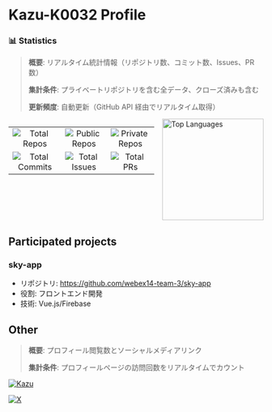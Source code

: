 # Kazu-K0032 Profile

### 📊 Statistics

> **概要**: リアルタイム統計情報（リポジトリ数、コミット数、Issues、PR 数）
> 
> **集計条件**: プライベートリポジトリを含む全データ、クローズ済みも含む
> 
> **更新頻度**: 自動更新（GitHub API 経由でリアルタイム取得）

<div style="display: flex; column-gap: 16px;">
  <table>
    <tr>
      <td align="center">
        <img src="https://img.shields.io/endpoint?url=https%3A%2F%2Fraw.githubusercontent.com%2FKazu-K0032%2FKazu-K0032%2Fmain%2Fbadge%2Ftotal-repos.json" alt="Total Repos" />
      </td>
      <td align="center">
        <img src="https://img.shields.io/endpoint?url=https%3A%2F%2Fraw.githubusercontent.com%2FKazu-K0032%2FKazu-K0032%2Fmain%2Fbadge%2Fpublic-repos.json" alt="Public Repos" />
      </td>
      <td align="center">
        <img src="https://img.shields.io/endpoint?url=https%3A%2F%2Fraw.githubusercontent.com%2FKazu-K0032%2FKazu-K0032%2Fmain%2Fbadge%2Fprivate-repos.json" alt="Private Repos" />
      </td>
    </tr>
    <tr>
      <td align="center">
        <img src="https://img.shields.io/endpoint?url=https%3A%2F%2Fraw.githubusercontent.com%2FKazu-K0032%2FKazu-K0032%2Fmain%2Fbadge%2Ftotal-commits.json" alt="Total Commits" />
      </td>
      <td align="center">
        <img src="https://img.shields.io/endpoint?url=https://raw.githubusercontent.com/Kazu-K0032/Kazu-K0032/main/badge/total-issues.json" alt="Total Issues" />
      </td>
      <td align="center">
        <img src="https://img.shields.io/endpoint?url=https://raw.githubusercontent.com/Kazu-K0032/Kazu-K0032/main/badge/total-prs.json" alt="Total PRs" />
      </td>
    </tr>
  </table>
  <img alt="Top Languages" height="200" src="https://github-readme-stats.vercel.app/api/top-langs/?username=Kazu-K0032&layout=compact&theme=tokyonight&hide_border=true&count_private=true" />
</div>

## Participated projects

### sky-app

- リポジトリ: https://github.com/webex14-team-3/sky-app
- 役割: フロントエンド開発
- 技術: Vue.js/Firebase

## Other

> **概要**: プロフィール閲覧数とソーシャルメディアリンク
> 
> **集計条件**: プロフィールページの訪問回数をリアルタイムでカウント

<p align="left">
  <a href="https://github.com/Kazu-K0032/Kazu">
    <img src="https://komarev.com/ghpvc/?username=Kazu" alt="Kazu" />
  </a>
</p>

<p align="left">
  <a href="https://twitter.com/Cookie_Kazu24">
    <img src="https://img.shields.io/badge/X-000000?style=for-the-badge&logo=x&logoColor=white" alt="X" />
  </a>
</p>
